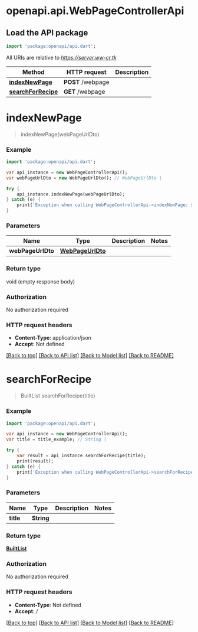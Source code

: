 # openapi.api.WebPageControllerApi

## Load the API package
```dart
import 'package:openapi/api.dart';
```

All URIs are relative to *https://server.ww-cr.tk*

Method | HTTP request | Description
------------- | ------------- | -------------
[**indexNewPage**](WebPageControllerApi.md#indexnewpage) | **POST** /webpage | 
[**searchForRecipe**](WebPageControllerApi.md#searchforrecipe) | **GET** /webpage | 


# **indexNewPage**
> indexNewPage(webPageUrlDto)



### Example 
```dart
import 'package:openapi/api.dart';

var api_instance = new WebPageControllerApi();
var webPageUrlDto = new WebPageUrlDto(); // WebPageUrlDto | 

try { 
    api_instance.indexNewPage(webPageUrlDto);
} catch (e) {
    print('Exception when calling WebPageControllerApi->indexNewPage: $e\n');
}
```

### Parameters

Name | Type | Description  | Notes
------------- | ------------- | ------------- | -------------
 **webPageUrlDto** | [**WebPageUrlDto**](WebPageUrlDto.md)|  | 

### Return type

void (empty response body)

### Authorization

No authorization required

### HTTP request headers

 - **Content-Type**: application/json
 - **Accept**: Not defined

[[Back to top]](#) [[Back to API list]](../README.md#documentation-for-api-endpoints) [[Back to Model list]](../README.md#documentation-for-models) [[Back to README]](../README.md)

# **searchForRecipe**
> BuiltList<WebPage> searchForRecipe(title)



### Example 
```dart
import 'package:openapi/api.dart';

var api_instance = new WebPageControllerApi();
var title = title_example; // String | 

try { 
    var result = api_instance.searchForRecipe(title);
    print(result);
} catch (e) {
    print('Exception when calling WebPageControllerApi->searchForRecipe: $e\n');
}
```

### Parameters

Name | Type | Description  | Notes
------------- | ------------- | ------------- | -------------
 **title** | **String**|  | 

### Return type

[**BuiltList<WebPage>**](WebPage.md)

### Authorization

No authorization required

### HTTP request headers

 - **Content-Type**: Not defined
 - **Accept**: */*

[[Back to top]](#) [[Back to API list]](../README.md#documentation-for-api-endpoints) [[Back to Model list]](../README.md#documentation-for-models) [[Back to README]](../README.md)

